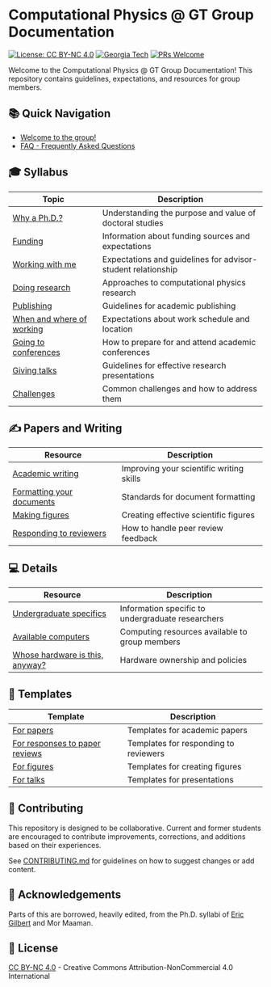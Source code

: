 # Computational Physics @ GT Group Documentation

[![License: CC BY-NC 4.0](https://img.shields.io/badge/License-CC%20BY--NC%204.0-lightgrey.svg)](https://creativecommons.org/licenses/by-nc/4.0/)
[![Georgia Tech](https://img.shields.io/badge/Georgia%20Tech-Computational%20Physics-b3a369)](https://comp-physics.group)
[![PRs Welcome](https://img.shields.io/badge/PRs-welcome-brightgreen.svg)](CONTRIBUTING.md)

Welcome to the Computational Physics @ GT Group Documentation! This repository contains guidelines, expectations, and resources for group members.

## 📚 Quick Navigation

- [Welcome to the group!](group-syllabus/intro-to-group.md)
- [FAQ - Frequently Asked Questions](group-syllabus/faq.md)

## 🎓 Syllabus

| Topic | Description |
|-------|-------------|
| [Why a Ph.D.?](group-syllabus/why-phd.md) | Understanding the purpose and value of doctoral studies |
| [Funding](group-syllabus/funding.md) | Information about funding sources and expectations |
| [Working with me](group-syllabus/working-with-me.md) | Expectations and guidelines for advisor-student relationship |
| [Doing research](group-syllabus/doing-research.md) | Approaches to computational physics research |
| [Publishing](group-syllabus/publishing.md) | Guidelines for academic publishing |
| [When and where of working](group-syllabus/when-where-working.md) | Expectations about work schedule and location |
| [Going to conferences](group-syllabus/going-to-conferences.md) | How to prepare for and attend academic conferences |
| [Giving talks](group-syllabus/giving-talks.md) | Guidelines for effective research presentations |
| [Challenges](group-syllabus/challenges.md) | Common challenges and how to address them |

## ✍️ Papers and Writing

| Resource | Description |
|----------|-------------|
| [Academic writing](group-syllabus/improving-your-writing.md) | Improving your scientific writing skills |
| [Formatting your documents](group-syllabus/formatting.md) | Standards for document formatting |
| [Making figures](group-syllabus/figures.md) | Creating effective scientific figures |
| [Responding to reviewers](group-syllabus/responding-to-reviewers.md) | How to handle peer review feedback |

## 💻 Details

| Resource | Description |
|----------|-------------|
| [Undergraduate specifics](group-syllabus/undergraduate-specifics.md) | Information specific to undergraduate researchers |
| [Available computers](group-syllabus/computers.md) | Computing resources available to group members |
| [Whose hardware is this, anyway?](group-syllabus/hardware.md) | Hardware ownership and policies |

## 📝 Templates

| Template | Description |
|----------|-------------|
| [For papers](templates/paper) | Templates for academic papers |
| [For responses to paper reviews](templates/paper_rebuttal) | Templates for responding to reviewers |
| [For figures](templates/paper/figures) | Templates for creating figures |
| [For talks](templates/talks) | Templates for presentations |

## 🤝 Contributing

This repository is designed to be collaborative. Current and former students are encouraged to contribute improvements, corrections, and additions based on their experiences.

See [CONTRIBUTING.md](CONTRIBUTING.md) for guidelines on how to suggest changes or add content.

## 👏 Acknowledgements

Parts of this are borrowed, heavily edited, from the Ph.D. syllabi of [Eric Gilbert](https://docs.google.com/document/d/11D3kHElzS2HQxTwPqcaTnU5HCJ8WGE5brTXI4KLf4dM) and Mor Maaman.

## 📄 License

[CC BY-NC 4.0](https://creativecommons.org/licenses/by-nc/4.0/) - Creative Commons Attribution-NonCommercial 4.0 International
